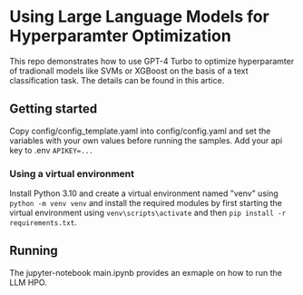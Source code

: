 # Using Large Language Models for Hyperparamter Optimization
This repo demonstrates how to use GPT-4 Turbo to optimize hyperparamter of tradionall models like SVMs or XGBoost on the basis of a text classification task. The details can be found in this artice.

## Getting started

Copy config/config_template.yaml into config/config.yaml and set the variables with your own values before running the samples.
Add your api key to .env `APIKEY=...`

### Using a virtual environment

Install Python 3.10 and create a virtual environment named "venv" using
`python -m venv venv`
and install the required modules by first starting the virtual environment using
`venv\scripts\activate`
and then
`pip install -r requirements.txt`.

## Running

The jupyter-notebook main.ipynb provides an exmaple on how to run the LLM HPO.



